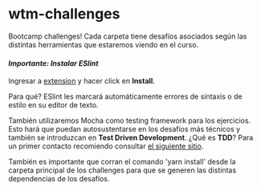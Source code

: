 # wtm-challenges
Bootcamp challenges! Cada carpeta tiene desafíos asociados según las distintas herramientas que estaremos viendo en el curso. 

#### ***Importante: Instalar ESlint***

Ingresar a [extension](https://marketplace.visualstudio.com/items?itemName=dbaeumer.vscode-eslint) y hacer click en **Install**.

Para qué? ESlint les marcará automáticamente errores de sintaxis o de estilo en su editor de texto.

También utilizaremos Mocha como testing framework para los ejercicios. Esto hará que puedan autosustentarse en los desafíos más técnicos y también se introduzcan en **Test Driven Development**. ¿Qué es **TDD**? Para un primer contacto recomiendo consultar [el siguiente sitio](https://www.paradigmadigital.com/dev/tdd-como-metodologia-de-diseno-de-software/).

También es importante que corran el comando 'yarn install' desde la carpeta principal de los challenges para que se generen las distintas dependencias de los desafíos.
